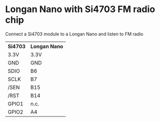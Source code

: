 <h1>Longan Nano with Si4703 FM radio chip</h1>

<p>Connect a Si4703 module to a Longan Nano and listen to FM radio</p>

<table>
  <tr><th>Si4703</th><th>Longan Nano</th></tr>
  <tr><td>3.3V</td><td>3.3V</td></tr>
  <tr><td>GND</td><td>GND</td></tr>
  <tr><td>SDIO</td><td>B6</td></tr>
  <tr><td>SCLK</td><td>B7</td></tr>
  <tr><td>/SEN</td><td>B15</td></tr>
  <tr><td>/RST</td><td>B14</td></tr>
  <tr><td>GPIO1</td><td>n.c.</td></tr>
  <tr><td>GPIO2</td><td>A4</td></tr>
</table>
